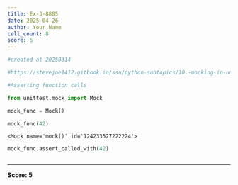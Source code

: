 ```yaml
---
title: Ex-3-8805
date: 2025-04-26
author: Your Name
cell_count: 8
score: 5
---
```


```python
#created at 20250314
```


```python
#https://stevejoe1412.gitbook.io/ssn/python-subtopics/10.-mocking-in-unit-tests
```


```python
#Asserting function calls
```


```python
from unittest.mock import Mock
```


```python
mock_func = Mock()
```


```python
mock_func(42)
```




    <Mock name='mock()' id='124233527222224'>




```python
mock_func.assert_called_with(42)
```


```python

```


---
**Score: 5**